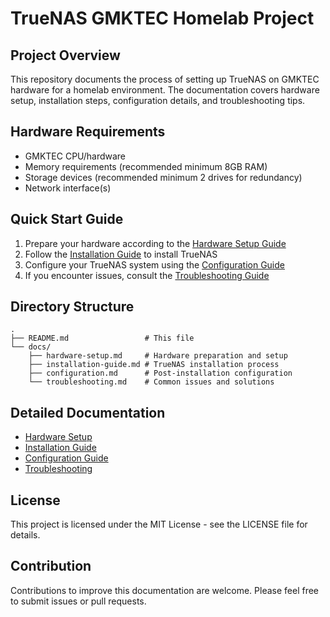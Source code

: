 # TrueNAS GMKTEC Homelab Project

## Project Overview
This repository documents the process of setting up TrueNAS on GMKTEC hardware for a homelab environment. The documentation covers hardware setup, installation steps, configuration details, and troubleshooting tips.

## Hardware Requirements
- GMKTEC CPU/hardware
- Memory requirements (recommended minimum 8GB RAM)
- Storage devices (recommended minimum 2 drives for redundancy)
- Network interface(s)

## Quick Start Guide
1. Prepare your hardware according to the [Hardware Setup Guide](docs/hardware-setup.md)
2. Follow the [Installation Guide](docs/installation-guide.md) to install TrueNAS
3. Configure your TrueNAS system using the [Configuration Guide](docs/configuration.md)
4. If you encounter issues, consult the [Troubleshooting Guide](docs/troubleshooting.md)

## Directory Structure
```
.
├── README.md                 # This file
└── docs/
    ├── hardware-setup.md     # Hardware preparation and setup
    ├── installation-guide.md # TrueNAS installation process
    ├── configuration.md      # Post-installation configuration
    └── troubleshooting.md    # Common issues and solutions
```

## Detailed Documentation
- [Hardware Setup](docs/hardware-setup.md)
- [Installation Guide](docs/installation-guide.md)
- [Configuration Guide](docs/configuration.md)
- [Troubleshooting](docs/troubleshooting.md)

## License
This project is licensed under the MIT License - see the LICENSE file for details.

## Contribution
Contributions to improve this documentation are welcome. Please feel free to submit issues or pull requests.

